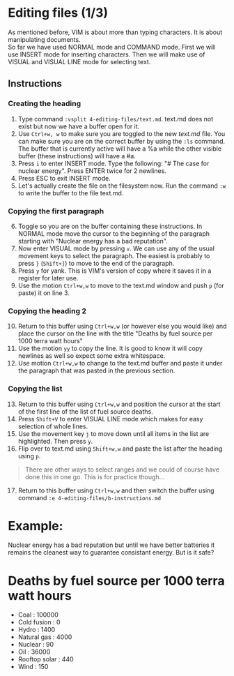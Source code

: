 # Editing files (1/3)

As mentioned before, VIM is about more than typing characters. It is about manipulating documents.  
So far we have used NORMAL mode and COMMAND mode. First we will use INSERT mode for inserting characters. Then we will make use of VISUAL and VISUAL LINE mode for selecting text.

## Instructions

### Creating the heading

1. Type command `:vsplit 4-editing-files/text.md`. text.md does not exist but now we have a buffer open for it.
2. Use `Ctrl+w, w` to make sure you are toggled to the new *text.md* file. You can make sure you are on the correct buffer by using the `:ls` command. The buffer that is currently active will have a %a while the other visible buffer (these instructions) will have a #a.
3. Press `i` to enter INSERT mode. Type the following: "# The case for nuclear energy". Press ENTER twice for 2 newlines.
4. Press ESC to exit INSERT mode.
5. Let's actually create the file on the filesystem now. Run the command `:w` to write the buffer to the file text.md.

### Copying the first paragraph

6. Toggle so you are on the buffer containing these instructions. In NORMAL mode move the cursor to the beginning of the paragraph starting with "Nuclear energy has a bad reputation".
7. Now enter VISUAL mode by pressing `v`. We can use any of the usual movement keys to select the paragraph. The easiest is probably to press `}` (`Shift+]`) to move to the end of the paragraph.
8. Press `y` for yank. This is VIM's version of copy where it saves it in a register for later use.
9. Use the motion `Ctrl+w,w` to move to the text.md window and push `p` (for paste) it on line 3.

### Copying the heading 2

10. Return to this buffer using `Ctrl+w,w` (or however else you would like) and place the cursor on the line with the title "Deaths by fuel source per 1000 terra watt hours"
11. Use the motion `yy` to copy the line. It is good to know it will copy newlines as well so expect some extra whitespace.
12. Use motion `Ctrl+w,w` to change to the text.md buffer and paste it under the paragraph that was pasted in the previous section.

### Copying the list

13. Return to this buffer using `Ctrl+w,w` and position the cursor at the start of the first line of the list of fuel source deaths.
14. Press `Shift+V` to enter VISUAL LINE mode which makes for easy selection of whole lines.
15. Use the movement key `j` to move down until all items in the list are highlighted. Then press `y`.
16. Flip over to text.md using `Shift+w,w` and paste the list after the heading using `p`.

> There are other ways to select ranges and we could of course have done this in one go. This is for practice though...

17. Return to this buffer using `Ctrl+w,w` and then switch the buffer using command `:e 4-editing-files/b-instructions.md`

# Example:

Nuclear energy has a bad reputation but until we have better batteries it remains the cleanest way to guarantee consistant energy. But is it safe?

# Deaths by fuel source per 1000 terra watt hours

- Coal : 100000
- Cold fusion : 0
- Hydro : 1400
- Natural gas : 4000
- Nuclear : 90
- Oil : 36000
- Rooftop solar : 440
- Wind : 150